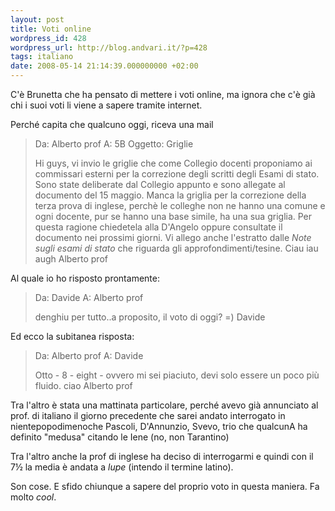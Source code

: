 ```yaml
---
layout: post
title: Voti online
wordpress_id: 428
wordpress_url: http://blog.andvari.it/?p=428
tags: italiano
date: 2008-05-14 21:14:39.000000000 +02:00
---
```

C'è Brunetta che ha pensato di mettere i voti online, ma ignora che c'è già chi i suoi voti li viene a sapere tramite internet.

Perché capita che qualcuno oggi, riceva una mail
<blockquote>Da: Alberto prof
A: 5B
Oggetto: Griglie

Hi guys, vi invio le griglie che come Collegio docenti  proponiamo ai commissari esterni per la correzione degli scritti degli Esami di  stato. Sono state deliberate dal Collegio appunto e sono allegate al documento  del 15 maggio. Manca la griglia per la correzione della terza prova di inglese,  perchè le colleghe non ne hanno una comune e ogni docente, pur se hanno una base  simile, ha una sua griglia. Per questa ragione chiedetela alla D'Angelo oppure  consultate il documento nei prossimi giorni. Vi allego anche l'estratto dalle  <em>Note sugli esami di stato</em> che riguarda gli approfondimenti/tesine. Ciau  iau augh Alberto prof</blockquote>
Al quale io ho risposto prontamente:
<blockquote>Da: Davide
A: Alberto prof

denghiu per tutto..a proposito, il voto di oggi? =)
Davide</blockquote>
Ed ecco la subitanea risposta:
<blockquote>Da: Alberto prof
A: Davide

Otto - 8 - eight - ovvero mi sei piaciuto, devi solo essere un poco più fluido. ciao Alberto prof</blockquote>
Tra l'altro è stata una mattinata particolare, perché avevo già annunciato al prof. di italiano il giorno precedente che sarei andato interrogato in nientepopodimenoche Pascoli, D'Annunzio, Svevo, trio che qualcunA ha definito "medusa" citando le Iene (no, non Tarantino)

Tra l'altro anche la prof di inglese ha deciso di interrogarmi e quindi con il 7½ la media è andata a <em>lupe </em>(intendo il termine latino).

Son cose. E sfido chiunque a sapere del proprio voto in questa maniera. Fa molto <em>cool</em>.
<blockquote><strong></strong></blockquote>
